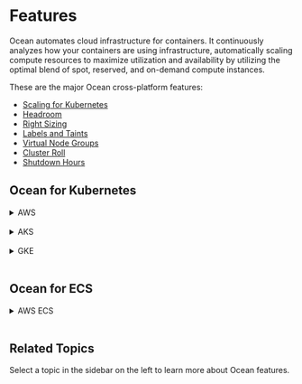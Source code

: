 # Features

Ocean automates cloud infrastructure for containers. It continuously analyzes how your containers are using infrastructure, automatically scaling compute resources to maximize utilization and availability by utilizing the optimal blend of spot, reserved, and on-demand compute instances.

These are the major Ocean cross-platform features:

- [Scaling for Kubernetes](ocean/features/scaling-kubernetes)
- [Headroom](ocean/features/headroom)
- [Right Sizing](ocean/features/right-sizing)
- [Labels and Taints](ocean/features/labels-and-taints)
- [Virtual Node Groups](ocean/features/launch-specifications)
- [Cluster Roll](ocean/features/roll-gen)
- [Shutdown Hours](ocean/features/running-hours)

## Ocean for Kubernetes

<details>
  <summary markdown="span">AWS</summary>

These features are only available for Ocean AWS Kubernetes:

*  [Elastic IP](ocean/features/elastic-ip)
*  [Distribute Nodes by vCPU](ocean/features/distribute-vcpu)
*  [EKS AMI Auto Update](ocean/features/eks-auto-ami)
*  [Upgrade Kubernetes Version in an Ocean EKS Cluster](ocean/tutorials/upgrade-kubernetes-eks)
*  [Set up Extended Resource Support](ocean/tutorials/set-up-extended-resource-support)

</details><br>

<details>
  <summary markdown="span">AKS</summary>

These features are only available for Ocean AKS:

- [AKS Rolls](ocean/features/roll): Includes cluster, Virtual Node Group, and Node Pool rolls.
- [Log Integration with Azure Blob](ocean/features/log-integration-with-azure-blob)
- [Migrate Workload to Ocean for AKS](ocean/tutorials/migrate-workload-aks)

### AKS Notes:

- Ocean initiates actions in the Azure account. These actions are bound by the [Azure subscription limits and quotas](https://docs.microsoft.com/en-us/azure/azure-resource-manager/management/azure-subscription-service-limits) provided in the account.
- Ocean for AKS currently supports the import of Linux-based node pools only.

</details><br>

<details>
  <summary markdown="span">GKE</summary>



</details><br>

## Ocean for ECS

<details>
  <summary markdown="span">AWS ECS</summary>

These features are only available for Ocean AWS ECS:

*  [Scaling for ECS](ocean/features/scaling-ecs)
*  [Cost Analysis per ECS Service](ocean/features/cost-analysis)
*  [Migrate Elastigroups to Ocean (ECS)](ocean/tutorials/migrate-existing-egs-ecs)
*  [Connect a Fargate Service](elastigroup/tutorials/amazon-ecs/import-fargate-services-to-ecs-elastigroup)

</details><br>

## Related Topics

Select a topic in the sidebar on the left to learn more about Ocean features.
